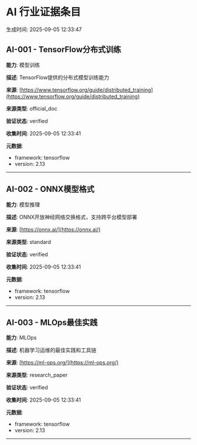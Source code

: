 # AI 行业证据条目

生成时间: 2025-09-05 12:33:47

## AI-001 - TensorFlow分布式训练

**能力**: 模型训练

**描述**: TensorFlow提供的分布式模型训练能力

**来源**: [https://www.tensorflow.org/guide/distributed_training](https://www.tensorflow.org/guide/distributed_training)

**来源类型**: official_doc

**验证状态**: verified

**收集时间**: 2025-09-05 12:33:41

**元数据**:
- framework: tensorflow
- version: 2.13

---

## AI-002 - ONNX模型格式

**能力**: 模型推理

**描述**: ONNX开放神经网络交换格式，支持跨平台模型部署

**来源**: [https://onnx.ai/](https://onnx.ai/)

**来源类型**: standard

**验证状态**: verified

**收集时间**: 2025-09-05 12:33:41

**元数据**:
- framework: tensorflow
- version: 2.13

---

## AI-003 - MLOps最佳实践

**能力**: MLOps

**描述**: 机器学习运维的最佳实践和工具链

**来源**: [https://ml-ops.org/](https://ml-ops.org/)

**来源类型**: research_paper

**验证状态**: verified

**收集时间**: 2025-09-05 12:33:41

**元数据**:
- framework: tensorflow
- version: 2.13

---

